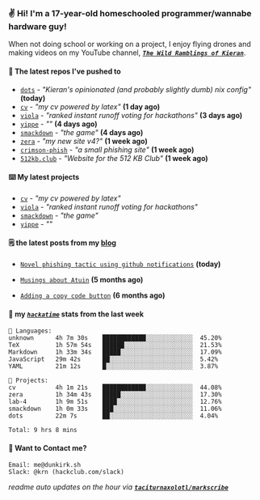 ### ✌️ Hi! I'm a 17-year-old homeschooled programmer/wannabe hardware guy!

When not doing school or working on a project, I enjoy flying drones and making videos on my YouTube channel, [**_`The Wild Ramblings of Kieran`_**](https://youtube.com/@kieran.rambles).

#### 👷 The latest repos I've pushed to

- [`dots`](https://github.com/taciturnaxolotl/dots) - _"Kieran's opinionated (and probably slightly dumb) nix config"_ **(today)**
- [`cv`](https://github.com/taciturnaxolotl/cv) - _"my cv powered by latex"_ **(1 day ago)**
- [`viola`](https://github.com/taciturnaxolotl/viola) - _"ranked instant runoff voting for hackathons"_ **(3 days ago)**
- [`yippe`](https://github.com/taciturnaxolotl/yippe) - _""_ **(4 days ago)**
- [`smackdown`](https://github.com/taciturnaxolotl/smackdown) - _"the game"_ **(4 days ago)**
- [`zera`](https://github.com/taciturnaxolotl/zera) - _"my new site v4?"_ **(1 week ago)**
- [`crimson-phish`](https://github.com/taciturnaxolotl/crimson-phish) - _"a small phishing site"_ **(1 week ago)**
- [`512kb.club`](https://github.com/kevquirk/512kb.club) - _"Website for the 512 KB Club"_ **(1 week ago)**

#### ⌨️ My latest projects

- [`cv`](https://github.com/taciturnaxolotl/cv) - _"my cv powered by latex"_
- [`viola`](https://github.com/taciturnaxolotl/viola) - _"ranked instant runoff voting for hackathons"_
- [`smackdown`](https://github.com/taciturnaxolotl/smackdown) - _"the game"_
- [`yippe`](https://github.com/taciturnaxolotl/yippe) - _""_

#### 🗒️ the latest posts from my [blog](https://dunkirk.sh)

- [`Novel phishing tactic using github notifications`](https://dunkirk.sh/blog/github-phishing/) **(today)**

- [`Musings about Atuin`](https://dunkirk.sh/blog/atuin/) **(5 months ago)**

- [`Adding a copy code button`](https://dunkirk.sh/blog/adding-a-copy-button/) **(6 months ago)**



#### 📡 my [_`hackatime`_](https://waka.hackclub.com) stats from the last week

```text
💾 Languages:
unknown      4h 7m 30s    ████████████░░░░░░░░░░░░░  45.20%
TeX          1h 57m 54s   ██████░░░░░░░░░░░░░░░░░░░  21.53%
Markdown     1h 33m 34s   █████░░░░░░░░░░░░░░░░░░░░  17.09%
JavaScript   29m 42s      ██░░░░░░░░░░░░░░░░░░░░░░░  5.42%
YAML         21m 12s      █░░░░░░░░░░░░░░░░░░░░░░░░  3.87%

💼 Projects:
cv           4h 1m 21s    ████████████░░░░░░░░░░░░░  44.08%
zera         1h 34m 43s   █████░░░░░░░░░░░░░░░░░░░░  17.30%
lab-4        1h 9m 51s    ████░░░░░░░░░░░░░░░░░░░░░  12.76%
smackdown    1h 0m 33s    ███░░░░░░░░░░░░░░░░░░░░░░  11.06%
dots         22m 7s       ██░░░░░░░░░░░░░░░░░░░░░░░  4.04%

Total: 9 hrs 8 mins
```

#### 📮 Want to Contact me?

```text
Email: me@dunkirk.sh
Slack: @krn (hackclub.com/slack)
```

_readme auto updates on the hour via [**`taciturnaxolotl/markscribe`**](https://github.com/taciturnaxolotl/markscribe)_
